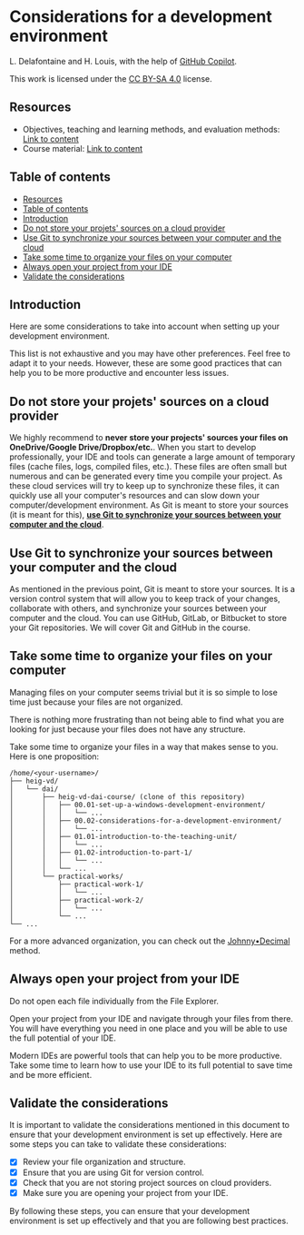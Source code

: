# Considerations for a development environment

L. Delafontaine and H. Louis, with the help of
[GitHub Copilot](https://github.com/features/copilot).

This work is licensed under the [CC BY-SA 4.0][license] license.

## Resources

- Objectives, teaching and learning methods, and evaluation methods:
  [Link to content](..)
- Course material: [Link to content](../01-course-material/README.md)

## Table of contents

- [Resources](#resources)
- [Table of contents](#table-of-contents)
- [Introduction](#introduction)
- [Do not store your projets' sources on a cloud provider](#do-not-store-your-projets-sources-on-a-cloud-provider)
- [Use Git to synchronize your sources between your computer and the cloud](#use-git-to-synchronize-your-sources-between-your-computer-and-the-cloud)
- [Take some time to organize your files on your computer](#take-some-time-to-organize-your-files-on-your-computer)
- [Always open your project from your IDE](#always-open-your-project-from-your-ide)
- [Validate the considerations](#validate-the-considerations)

## Introduction

Here are some considerations to take into account when setting up your
development environment.

This list is not exhaustive and you may have other preferences. Feel free to
adapt it to your needs. However, these are some good practices that can help you
to be more productive and encounter less issues.

## Do not store your projets' sources on a cloud provider

We highly recommend to **never store your projects' sources your files on
OneDrive/Google Drive/Dropbox/etc.**. When you start to develop professionally,
your IDE and tools can generate a large amount of temporary files (cache files,
logs, compiled files, etc.). These files are often small but numerous and can be
generated every time you compile your project. As these cloud services will try
to keep up to synchronize these files, it can quickly use all your computer's
resources and can slow down your computer/development environment. As Git is
meant to store your sources (it is meant for this),
**[use Git to synchronize your sources between your computer and the cloud](#use-git-to-synchronize-your-sources-between-your-computer-and-the-cloud)**.

## Use Git to synchronize your sources between your computer and the cloud

As mentioned in the previous point, Git is meant to store your sources. It is a
version control system that will allow you to keep track of your changes,
collaborate with others, and synchronize your sources between your computer and
the cloud. You can use GitHub, GitLab, or Bitbucket to store your Git
repositories. We will cover Git and GitHub in the course.

## Take some time to organize your files on your computer

Managing files on your computer seems trivial but it is so simple to lose time
just because your files are not organized.

There is nothing more frustrating than not being able to find what you are
looking for just because your files does not have any structure.

Take some time to organize your files in a way that makes sense to you. Here is
one proposition:

```text
/home/<your-username>/
├── heig-vd/
│   └── dai/
│       ├── heig-vd-dai-course/ (clone of this repository)
│       │   ├── 00.01-set-up-a-windows-development-environment/
│       │   │   └── ...
│       │   ├── 00.02-considerations-for-a-development-environment/
│       │   │   └── ...
│       │   ├── 01.01-introduction-to-the-teaching-unit/
│       │   │   └── ...
│       │   ├── 01.02-introduction-to-part-1/
│       │   │   └── ...
│       │   └── ...
│       └── practical-works/
│           ├── practical-work-1/
│           │   └── ...
│           ├── practical-work-2/
│           │   └── ...
│           └── ...
└── ...
```

For a more advanced organization, you can check out the
[Johnny•Decimal](https://johnnydecimal.com/) method.

## Always open your project from your IDE

Do not open each file individually from the File Explorer.

Open your project from your IDE and navigate through your files from there. You
will have everything you need in one place and you will be able to use the full
potential of your IDE.

Modern IDEs are powerful tools that can help you to be more productive. Take
some time to learn how to use your IDE to its full potential to save time and be
more efficient.

## Validate the considerations

It is important to validate the considerations mentioned in this document to
ensure that your development environment is set up effectively. Here are some
steps you can take to validate these considerations:

- [x] Review your file organization and structure.
- [x] Ensure that you are using Git for version control.
- [x] Check that you are not storing project sources on cloud providers.
- [x] Make sure you are opening your project from your IDE.

By following these steps, you can ensure that your development environment is
set up effectively and that you are following best practices.

[license]:
	https://github.com/heig-vd-dai-course/heig-vd-dai-course/blob/main/LICENSE.md
